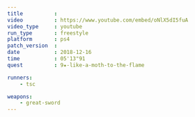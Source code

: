 ```yaml
---
title          :
video          : https://www.youtube.com/embed/oNlX5dI5fuA
video_type     : youtube
run_type       : freestyle
platform       : ps4
patch_version  :
date           : 2018-12-16
time           : 05'13"91
quest          : 9★-like-a-moth-to-the-flame

runners:
    - tsc

weapons:
    - great-sword
---
```

